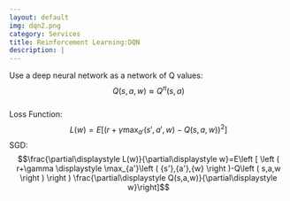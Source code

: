 ```yaml
---
layout: default
img: dqn2.png
category: Services
title: Reinforcement Learning:DQN
description: |
---
```

Use a deep neural network as a network of Q values:<br>$$Q\left ( s,a,w \right )\approx Q^{\pi}\left ( s,a \right )$$
<br>Loss Function:<br>$$L\left ( w \right )=E\left [ \left ( r+\gamma \displaystyle \max_{a'}\left ( {s'},{a'},{w} \right )-Q\left ( s,a,w \right )  \right ) ^2\right ]$$
<be>SGD:$$\frac{\partial\displaystyle L(w)}{\partial\displaystyle w}=E\left [ \left ( r+\gamma \displaystyle \max_{a'}\left ( {s'},{a'},{w} \right )-Q\left ( s,a,w \right ) \right ) \frac{\partial\displaystyle Q(s,a,w)}{\partial\displaystyle w}\right]$$
